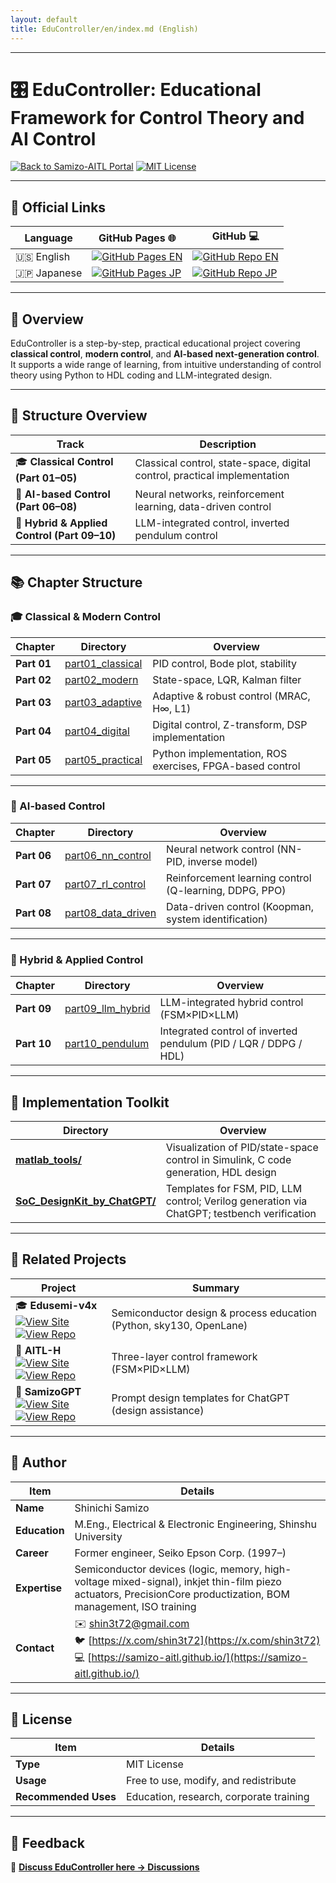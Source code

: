 ```yaml
---
layout: default
title: EduController/en/index.md (English)  
---
```


---

# 🎛️ **EduController: Educational Framework for Control Theory and AI Control**

[![Back to Samizo-AITL Portal](https://img.shields.io/badge/Back%20to%20Samizo--AITL%20Portal-brightgreen)](https://samizo-aitl.github.io/en/) [![MIT License](https://img.shields.io/badge/license-MIT-blue.svg)](../LICENSE)

---

## 🔗 Official Links

| Language | GitHub Pages 🌐 | GitHub 💻 |
|----------|----------------|-----------|
| 🇺🇸 English | [![GitHub Pages EN](https://img.shields.io/badge/GitHub%20Pages-English-brightgreen?logo=github)](https://samizo-aitl.github.io/EduController/en/) | [![GitHub Repo EN](https://img.shields.io/badge/GitHub-English-blue?logo=github)](https://github.com/Samizo-AITL/EduController/tree/main/en) |
| 🇯🇵 Japanese | [![GitHub Pages JP](https://img.shields.io/badge/GitHub%20Pages-日本語版-brightgreen?logo=github)](https://samizo-aitl.github.io/EduController/) | [![GitHub Repo JP](https://img.shields.io/badge/GitHub-日本語版-blue?logo=github)](https://github.com/Samizo-AITL/EduController) |

---

## 📘 **Overview**

EduController is a step-by-step, practical educational project covering **classical control**, **modern control**, and **AI-based next-generation control**.  
It supports a wide range of learning, from intuitive understanding of control theory using Python to HDL coding and LLM-integrated design.

---

## 🧭 **Structure Overview**

| Track | Description |
|--------------|---------------|
| 🎓 **Classical Control (Part 01–05)** | Classical control, state-space, digital control, practical implementation |
| 🤖 **AI-based Control (Part 06–08)** | Neural networks, reinforcement learning, data-driven control |
| 🧠 **Hybrid & Applied Control (Part 09–10)** | LLM-integrated control, inverted pendulum control |

---

## 📚 **Chapter Structure**

### 🎓 Classical & Modern Control

| Chapter | Directory | Overview |
|--------------|-------------|---------------|
| **Part 01** | [part01_classical](../part01_classical/) | PID control, Bode plot, stability |
| **Part 02** | [part02_modern](../part02_modern/) | State-space, LQR, Kalman filter |
| **Part 03** | [part03_adaptive](../part03_adaptive/) | Adaptive & robust control (MRAC, H∞, L1) |
| **Part 04** | [part04_digital](../part04_digital/) | Digital control, Z-transform, DSP implementation |
| **Part 05** | [part05_practical](../part05_practical/) | Python implementation, ROS exercises, FPGA-based control |

---

### 🤖 AI-based Control

| Chapter | Directory | Overview |
|--------------|-------------|---------------|
| **Part 06** | [part06_nn_control](../part06_nn_control/) | Neural network control (NN-PID, inverse model) |
| **Part 07** | [part07_rl_control](../part07_rl_control/) | Reinforcement learning control (Q-learning, DDPG, PPO) |
| **Part 08** | [part08_data_driven](../part08_data_driven/) | Data-driven control (Koopman, system identification) |

---

### 🧠 Hybrid & Applied Control

| Chapter | Directory | Overview |
|--------------|-------------|---------------|
| **Part 09** | [part09_llm_hybrid](../part09_llm_hybrid/) | LLM-integrated hybrid control (FSM×PID×LLM) |
| **Part 10** | [part10_pendulum](../part10_pendulum/) | Integrated control of inverted pendulum (PID / LQR / DDPG / HDL) |

---

## 🔩 **Implementation Toolkit**

| Directory | Overview |
|--------------|---------------|
| [**matlab_tools/**](../matlab_tools/) | Visualization of PID/state-space control in Simulink, C code generation, HDL design |
| [**SoC_DesignKit_by_ChatGPT/**](../SoC_DesignKit_by_ChatGPT/) | Templates for FSM, PID, LLM control; Verilog generation via ChatGPT; testbench verification |

---

## 🔗 **Related Projects**

| Project | Summary |
|---|---|
| 🎓 **Edusemi-v4x**<br>[![View Site](https://img.shields.io/badge/View-Site-brightgreen?logo=github)](https://samizo-aitl.github.io/Edusemi-v4x/) [![View Repo](https://img.shields.io/badge/View-Repo-blue?logo=github)](https://github.com/Samizo-AITL/Edusemi-v4x) | Semiconductor design & process education (Python, sky130, OpenLane) |
| 🤖 **AITL-H**<br>[![View Site](https://img.shields.io/badge/View-Site-brightgreen?logo=github)](https://samizo-aitl.github.io/AITL-H/) [![View Repo](https://img.shields.io/badge/View-Repo-blue?logo=github)](https://github.com/Samizo-AITL/AITL-H) | Three-layer control framework (FSM×PID×LLM) |
| 🧠 **SamizoGPT**<br>[![View Site](https://img.shields.io/badge/View-Site-brightgreen?logo=github)](https://samizo-aitl.github.io/SamizoGPT/) [![View Repo](https://img.shields.io/badge/View-Repo-blue?logo=github)](https://github.com/Samizo-AITL/SamizoGPT) | Prompt design templates for ChatGPT (design assistance) |

---

## 👤 **Author**

| Item | Details |
|------|------------|
| **Name** | Shinichi Samizo |
| **Education** | M.Eng., Electrical & Electronic Engineering, Shinshu University |
| **Career** | Former engineer, Seiko Epson Corp. (1997–) |
| **Expertise** | Semiconductor devices (logic, memory, high-voltage mixed-signal), inkjet thin-film piezo actuators, PrecisionCore productization, BOM management, ISO training |
| **Contact** | ✉️ [shin3t72@gmail.com](mailto:shin3t72@gmail.com) <br>🐦 [https://x.com/shin3t72](https://x.com/shin3t72) <br>💻 [https://samizo-aitl.github.io/](https://samizo-aitl.github.io/) |

---

## 📄 **License**

| Item | Details |
|------|------------|
| **Type** | MIT License |
| **Usage** | Free to use, modify, and redistribute |
| **Recommended Uses** | Education, research, corporate training |

---

## 💬 **Feedback**

💬 [**Discuss EduController here → Discussions**](https://github.com/Samizo-AITL/EduController/discussions)
